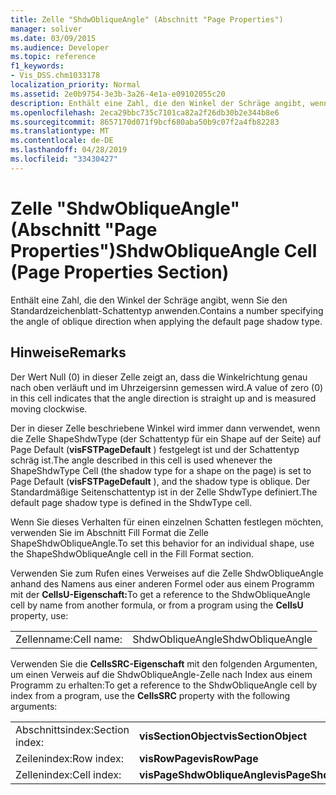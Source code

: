 ```yaml
---
title: Zelle "ShdwObliqueAngle" (Abschnitt "Page Properties")
manager: soliver
ms.date: 03/09/2015
ms.audience: Developer
ms.topic: reference
f1_keywords:
- Vis_DSS.chm1033178
localization_priority: Normal
ms.assetid: 2e0b9754-3e3b-3a26-4e1a-e09102055c20
description: Enthält eine Zahl, die den Winkel der Schräge angibt, wenn Sie den Standardzeichenblatt-Schattentyp anwenden.
ms.openlocfilehash: 2eca29bbc735c7101ca82a2f26db30b2e344b8e6
ms.sourcegitcommit: 8657170d071f9bcf680aba50b9c07f2a4fb82283
ms.translationtype: MT
ms.contentlocale: de-DE
ms.lasthandoff: 04/28/2019
ms.locfileid: "33430427"
---
```

# <a name="shdwobliqueangle-cell-page-properties-section"></a><span data-ttu-id="9c896-103">Zelle "ShdwObliqueAngle" (Abschnitt "Page Properties")</span><span class="sxs-lookup"><span data-stu-id="9c896-103">ShdwObliqueAngle Cell (Page Properties Section)</span></span>

<span data-ttu-id="9c896-104">Enthält eine Zahl, die den Winkel der Schräge angibt, wenn Sie den Standardzeichenblatt-Schattentyp anwenden.</span><span class="sxs-lookup"><span data-stu-id="9c896-104">Contains a number specifying the angle of oblique direction when applying the default page shadow type.</span></span>
  
## <a name="remarks"></a><span data-ttu-id="9c896-105">Hinweise</span><span class="sxs-lookup"><span data-stu-id="9c896-105">Remarks</span></span>

<span data-ttu-id="9c896-106">Der Wert Null (0) in dieser Zelle zeigt an, dass die Winkelrichtung genau nach oben verläuft und im Uhrzeigersinn gemessen wird.</span><span class="sxs-lookup"><span data-stu-id="9c896-106">A value of zero (0) in this cell indicates that the angle direction is straight up and is measured moving clockwise.</span></span>
  
 <span data-ttu-id="9c896-107">Der in dieser Zelle beschriebene Winkel wird immer dann verwendet, wenn die Zelle ShapeShdwType (der Schattentyp für ein Shape auf der Seite) auf Page Default (**visFSTPageDefault** ) festgelegt ist und der Schattentyp schräg ist.</span><span class="sxs-lookup"><span data-stu-id="9c896-107">The angle described in this cell is used whenever the ShapeShdwType Cell (the shadow type for a shape on the page) is set to Page Default (**visFSTPageDefault** ), and the shadow type is oblique.</span></span> <span data-ttu-id="9c896-108">Der Standardmäßige Seitenschattentyp ist in der Zelle ShdwType definiert.</span><span class="sxs-lookup"><span data-stu-id="9c896-108">The default page shadow type is defined in the ShdwType cell.</span></span> 
  
<span data-ttu-id="9c896-109">Wenn Sie dieses Verhalten für einen einzelnen Schatten festlegen möchten, verwenden Sie im Abschnitt Fill Format die Zelle ShapeShdwObliqueAngle.</span><span class="sxs-lookup"><span data-stu-id="9c896-109">To set this behavior for an individual shape, use the ShapeShdwObliqueAngle cell in the Fill Format section.</span></span>
  
<span data-ttu-id="9c896-110">Verwenden Sie zum Rufen eines Verweises auf die Zelle ShdwObliqueAngle anhand des Namens aus einer anderen Formel oder aus einem Programm mit der **CellsU-Eigenschaft:**</span><span class="sxs-lookup"><span data-stu-id="9c896-110">To get a reference to the ShdwObliqueAngle cell by name from another formula, or from a program using the **CellsU** property, use:</span></span> 
  
|||
|:-----|:-----|
| <span data-ttu-id="9c896-111">Zellenname:</span><span class="sxs-lookup"><span data-stu-id="9c896-111">Cell name:</span></span>  <br/> | <span data-ttu-id="9c896-112">ShdwObliqueAngle</span><span class="sxs-lookup"><span data-stu-id="9c896-112">ShdwObliqueAngle</span></span>  <br/> |
   
<span data-ttu-id="9c896-113">Verwenden Sie die **CellsSRC-Eigenschaft** mit den folgenden Argumenten, um einen Verweis auf die ShdwObliqueAngle-Zelle nach Index aus einem Programm zu erhalten:</span><span class="sxs-lookup"><span data-stu-id="9c896-113">To get a reference to the ShdwObliqueAngle cell by index from a program, use the **CellsSRC** property with the following arguments:</span></span> 
  
|||
|:-----|:-----|
| <span data-ttu-id="9c896-114">Abschnittsindex:</span><span class="sxs-lookup"><span data-stu-id="9c896-114">Section index:</span></span>  <br/> |<span data-ttu-id="9c896-115">**visSectionObject**</span><span class="sxs-lookup"><span data-stu-id="9c896-115">**visSectionObject**</span></span> <br/> |
| <span data-ttu-id="9c896-116">Zeilenindex:</span><span class="sxs-lookup"><span data-stu-id="9c896-116">Row index:</span></span>  <br/> |<span data-ttu-id="9c896-117">**visRowPage**</span><span class="sxs-lookup"><span data-stu-id="9c896-117">**visRowPage**</span></span> <br/> |
| <span data-ttu-id="9c896-118">Zellenindex:</span><span class="sxs-lookup"><span data-stu-id="9c896-118">Cell index:</span></span>  <br/> |<span data-ttu-id="9c896-119">**visPageShdwObliqueAngle**</span><span class="sxs-lookup"><span data-stu-id="9c896-119">**visPageShdwObliqueAngle**</span></span> <br/> |
   

